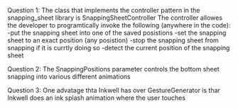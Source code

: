 Question 1:
The class that implements the controller pattern in the snapping_sheet library is SnappingSheetController 
The controller allowes the developer to programtically invoke the following (anywhere in the code):
-put the snapping sheet into one of the saved posistions
-set the snapping sheet to an exact position (any posistion)
-stop the snapping sheet from snapping if it is currtly doing so
-detect the current position of the snapping sheet

Question 2:
The SnappingPositions parameter controls the bottom sheet snapping into various different animations

Question 3:
One advatage thta Inkwell has over GestureGenerator is thar Inkwell does an ink splash animation where the user touches
